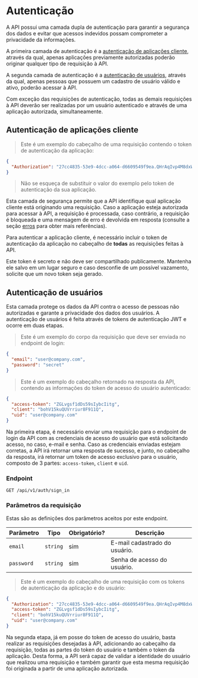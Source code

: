 # Autenticação

A API possui uma camada dupla de autenticação para garantir a segurança dos dados e evitar que acessos indevidos possam comprometer a privacidade da informações.

A primeira camada de autenticação é a [autenticação de aplicações cliente](#autenticacao-de-aplicacoes-cliente), através da qual, apenas aplicações previamente autorizadas poderão originar qualquer tipo de requisição à API.

A segunda camada de autenticação é a [autenticação de usuários](#autenticacao-de-usuarios), através da qual, apenas pessoas que possuem um cadastro de usuário válido e ativo, poderão acessar à API. 

Com exceção das requisições de autenticação, todas as demais requisições à API deverão ser realizadas por um usuário autenticado e através de uma aplicação autorizada, simultaneamente.  

## Autenticação de aplicações cliente

> Este é um exemplo do cabeçalho de uma requisição contendo o token de autenticação da aplicação:

```json
{
  "Authorization": "27cc4835-53e9-4dcc-a064-d6609549f9ea.QHrAqIvp4M8dxWmmQZ1h3P85Vww"
}
```

> Não se esqueça de substituir o valor do exemplo pelo token de autenticação da sua aplicação.

Esta camada de segurança permite que a API identifique qual aplicação cliente está originando uma requisição. Caso a aplicação esteja autorizada para acessar à API, a requisição é processada, caso contrário, a requisição é bloqueada e uma mensagem de erro é devolvida em resposta (consulte a seção [erros](#erros) para obter mais referências). 

Para autenticar a aplicação cliente, é necessário incluir o token de autenticação da aplicação no cabeçalho de **todas** as requisições feitas à API.

<aside class="warning">Este token é secreto e não deve ser compartilhado publicamente. Mantenha ele salvo em um lugar seguro e caso desconfie de um possível vazamento, solicite que um novo token seja gerado.</aside>
        
## Autenticação de usuários

Esta camada protege os dados da API contra o acesso de pessoas não autorizadas e garante a privacidade dos dados dos usuários. A autenticação de usuários é feita através de tokens de autenticação JWT e ocorre em duas etapas.

> Este é um exemplo do corpo da requisição que deve ser enviada no endpoint de login:

```json
{
  "email": "user@company.com",
  "password": "secret"
}
```

> Este é um exemplo do cabeçalho retornado na resposta da API, contendo as informações do token de acesso do usuário autenticado:

```json
{
  "access-token": "ZGLvgsf1dDs59sIybcIitg",
  "client": "bohV15kuQUVrriur8F911Q",
  "uid": "user@company.com"
}
```

Na primeira etapa, é necessário enviar uma requisição para o endpoint de login da API com as credenciais de acesso do usuário que está solicitando acesso, no caso, e-mail e senha. Caso as credenciais enviadas estejam corretas, a API irá retornar uma resposta de sucesso, e junto, no cabeçalho da resposta, irá retornar um token de acesso exclusivo para o usuário, composto de 3 partes: `access-token`, `client` e `uid`.

### Endpoint

`GET /api/v1/auth/sign_in`

### Parâmetros da requisição

Estas são as definições dos parâmetros aceitos por este endpoint.

Parâmetro | Tipo | Obrigatório? | Descrição
--------- | ---- | ------------ | ---------
`email` | `string` | sim | E-mail cadastrado do usuário.
`password` | `string` | sim | Senha de acesso do usuário.

> Este é um exemplo do cabeçalho de uma requisição com os tokens de autenticação da aplicação e do usuário:

```json
{
  "Authorization": "27cc4835-53e9-4dcc-a064-d6609549f9ea.QHrAqIvp4M8dxWmmQZ1h3P85Vww",
  "access-token": "ZGLvgsf1dDs59sIybcIitg",
  "client": "bohV15kuQUVrriur8F911Q",
  "uid": "user@company.com"
}
```

Na segunda etapa, já em posse do token de acesso do usuário, basta realizar as requisições desejadas à API, adicionando ao cabeçalho da requisição, todas as partes do token do usuário e também o token da aplicação. Desta forma, a API será capaz de validar a identidade do usuário que realizou uma requisição e também garantir que esta mesma requisição foi originada a partir de uma aplicação autorizada. 


